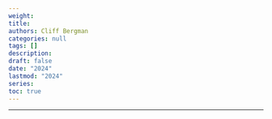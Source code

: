 ```yaml
---
weight: 
title: 
authors: Cliff Bergman
categories: null
tags: []
description: 
draft: false
date: "2024"
lastmod: "2024"
series:
toc: true
---
```



<!--more-->
---

